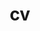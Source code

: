 ---
layout: cv
permalink: /cv/
title: cv
nav: true
nav_order: 5
cv_pdf: tallini_cv.pdf # you can also use external links here
description: 
toc:
  sidebar: left
---